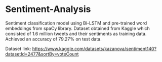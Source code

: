 # Sentiment-Analysis

 Sentiment classification model using Bi-LSTM and pre-trained word embeddings from spaCy library.
 Dataset obtained from Kaggle which consisted of 1.6 million tweets and their sentiments as training data.
 Achieved an accuracy of 79.27% on test data.
 
 Dataset link: https://www.kaggle.com/datasets/kazanova/sentiment140?datasetId=2477&sortBy=voteCount
